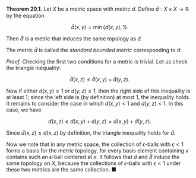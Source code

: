 **Theorem 20.1.** Let $X$ be a metric space with metric $d$. Define $\bar{d} : X \times X \to \mathbb{R}$ by the equation

$$\bar{d}(x,y) = \min\{d(x,y), 1\}.$$

Then $\bar{d}$ is a metric that induces the same topology as $d$.

The metric $\bar{d}$ is called the *standard bounded metric* corresponding to $d$.

*Proof.* Checking the first two conditions for a metric is trivial. Let us check the triangle inequality:

$$\bar{d}(x,z) \leq \bar{d}(x,y) + \bar{d}(y,z).$$

Now if either $d(x,y) \geq 1$ or $d(y,z) \geq 1$, then the right side of this inequality is at least 1; since the left side is (by definition) at most 1, the inequality holds. It remains to consider the case in which $d(x,y) < 1$ and $d(y,z) < 1$. In this case, we have

$$d(x,z) \leq d(x,y) + d(y,z) = \bar{d}(x,y) + \bar{d}(y,z).$$

Since $\bar{d}(x,z) \leq d(x,z)$ by definition, the triangle inequality holds for $\bar{d}$.

Now we note that in any metric space, the collection of $\epsilon$-balls with $\epsilon < 1$ forms a basis for the metric topology, for every basis element containing $x$ contains such an $\epsilon$-ball centered at $x$. It follows that $d$ and $\bar{d}$ induce the same topology on $X$, because the collections of $\epsilon$-balls with $\epsilon < 1$ under these two metrics are the same collection. ■
